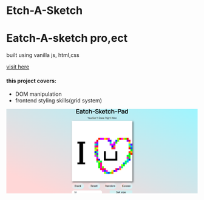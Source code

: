 # Etch-A-Sketch
<h1>Eatch-A-sketch pro,ect</h1>
<p>built using vanilla js, html,css</p>

<a href="https://eatchasketch.netlify.app/">visit here</a>
<h4>this project covers: </h4>
<ul>
    <li>DOM manipulation</li>
    <li>frontend styling skills(grid system)</li>
</ul>
<img src="eatch.png">
